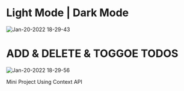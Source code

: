 # Light Mode | Dark Mode
![Jan-20-2022 18-29-43](https://user-images.githubusercontent.com/87165835/150311643-85557c1b-4f2c-4be3-b8fa-57e94a11abd9.gif)

# ADD & DELETE & TOGGOE TODOS
![Jan-20-2022 18-29-56](https://user-images.githubusercontent.com/87165835/150311657-060f1f73-bee6-41aa-9590-3ccfd0d2c805.gif)


Mini Project Using Context API
